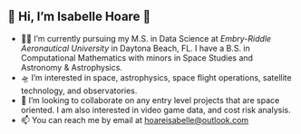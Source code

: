 ## 🚀 Hi, I’m Isabelle Hoare 🚀

- 👩‍🚀 I’m currently pursuing my M.S. in Data Science at *Embry-Riddle Aeronautical University* in Daytona Beach, FL. I have a B.S. in Computational Mathematics with minors in Space Studies and Astronomy & Astrophysics.
- 🛸 I’m interested in space, astrophysics, space flight operations, satellite technology, and observatories. 
- 💞️ I’m looking to collaborate on any entry level projects that are space oriented. I am also interested in video game data, and cost risk analysis. 
- 📫 You can reach me by email at hoareisabelle@outlook.com

<!---
hoarei/hoarei is a ✨ special ✨ repository because its `README.md` (this file) appears on your GitHub profile.
You can click the Preview link to take a look at your changes.
--->
